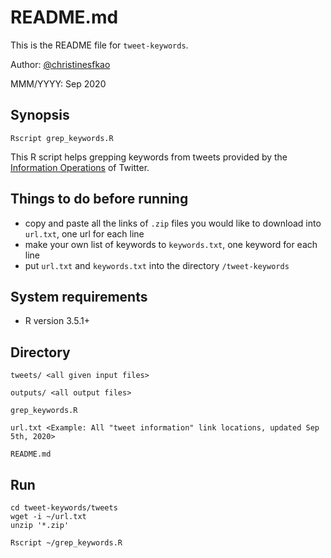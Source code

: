 # README.md
This is the README file for ```tweet-keywords```.

Author: [@christinesfkao](https://github.com/christinesfkao)

MMM/YYYY: Sep 2020

## Synopsis
```
Rscript grep_keywords.R
```
This R script helps grepping keywords from tweets provided by the [Information Operations](https://transparency.twitter.com/en/reports/information-operations.html) of Twitter.

## Things to do before running 
- copy and paste all the links of ```.zip``` files you would like to download into ```url.txt```, one url for each line
- make your own list of keywords to ```keywords.txt```, one keyword for each line
- put ```url.txt``` and ```keywords.txt``` into the directory ```/tweet-keywords```

## System requirements

- R version 3.5.1+

## Directory
```
tweets/ <all given input files>

outputs/ <all output files>

grep_keywords.R

url.txt <Example: All "tweet information" link locations, updated Sep 5th, 2020>
		 
README.md
```
## Run

```
cd tweet-keywords/tweets
wget -i ~/url.txt
unzip '*.zip'

Rscript ~/grep_keywords.R
``` 
